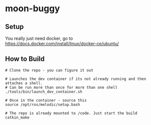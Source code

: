 # moon-buggy

## Setup
You really just need docker, go to https://docs.docker.com/install/linux/docker-ce/ubuntu/

## How to Build
```
# Clone the repo - you can figure it out

# Launches the dev container if its not already running and then attaches a shell.
# Can be run more than once for more than one shell
./tools/bin/launch_dev_container.sh

# Once in the container - source this
source /opt/ros/melodic/setup.bash

# The repo is already mounted to /code. Just start the build
catkin_make
```
